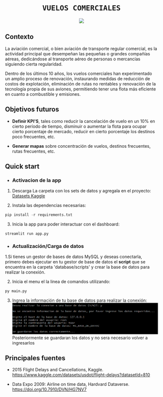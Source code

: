 # <h1 align="center">**`VUELOS COMERCIALES`**</h1>

<p align="center">
<img src="https://images-wixmp-ed30a86b8c4ca887773594c2.wixmp.com/f/bc0a4715-c860-464f-88e4-3045f9106b4c/d8kgg6n-59fc17d1-aad2-47f0-b036-2a7c522dd403.png?token=eyJ0eXAiOiJKV1QiLCJhbGciOiJIUzI1NiJ9.eyJzdWIiOiJ1cm46YXBwOjdlMGQxODg5ODIyNjQzNzNhNWYwZDQxNWVhMGQyNmUwIiwiaXNzIjoidXJuOmFwcDo3ZTBkMTg4OTgyMjY0MzczYTVmMGQ0MTVlYTBkMjZlMCIsIm9iaiI6W1t7InBhdGgiOiJcL2ZcL2JjMGE0NzE1LWM4NjAtNDY0Zi04OGU0LTMwNDVmOTEwNmI0Y1wvZDhrZ2c2bi01OWZjMTdkMS1hYWQyLTQ3ZjAtYjAzNi0yYTdjNTIyZGQ0MDMucG5nIn1dXSwiYXVkIjpbInVybjpzZXJ2aWNlOmZpbGUuZG93bmxvYWQiXX0.G6xjMhhhbjE4SigACvtsuhQDCWDfAMHqSFvVTdQl8mk"   
height="400">
</p>

## **Contexto**

La aviación comercial, o bien aviación de transporte regular comercial, es la actividad principal que desempeñan las pequeñas o grandes compañías aéreas, dedicándose al transporte aéreo de personas o mercancías siguiendo cierta regularidad. 

Dentro de los últimos 10 años, los vuelos comerciales han experimentado un amplio proceso de renovación, instaurando medidas de reducción de costos de explotación, eliminación de rutas no rentables y renovación de la tecnología propia de sus aviones, permitiendo tener una flota más eficiente en cuanto a combustible y emisiones.

## **Objetivos futuros**

- **Definir KPI'S**, tales como reducir la cancelación de vuelo en un 10% en cierto período de tiempo, disminuir o aumentar la flota para ocupar cierto porcentaje de mercado, reducir en cierto porcentaje los destinos poco frecuentes, etc.

- **Generar mapas** sobre concentración de vuelos, destinos frecuentes, rutas frecuentes, etc.

## **Quick start**
- ### Activacion de la app

1. Descarga La carpeta con los sets de datos y agregala en el proyecto: [Datasets Kaggle](https://www.kaggle.com/datasets/juanrs26/vuelos-comerciales/data)

2. Instala las dependencias necesarias:
```python
pip install -r requirements.txt
```

3. Inicia la app para poder interactuar con el dashboard:
```python
streamlit run app.py
```

- ### Actualización/Carga de datos

1.Si tienes un gestor de bases de datos MySQL y deseas conectarla, primero debes ejecutar en tu gestor de base de datos el **script** que se encuentra en la carpeta 'database/scripts' y crear la base de datos para realizar la conexión. 

2. Inicia el menu el la linea de comandos utilizando:
```python
py main.py
```

3. Ingrea la información de tu base de datos para realizar la conexión:
![Imagen de conexión a la base de datos](images/info_database.png)
Posteriormente se guardaran los datos y no sera necesario volver a ingresarlos

## **Principales fuentes**

- 2015 Flight Delays and Cancellations, Kaggle. 
https://www.kaggle.com/datasets/usdot/flight-delays?datasetId=810

- Data Expo 2009: Airline on time data, Hardvard Dataverse. 
https://doi.org/10.7910/DVN/HG7NV7